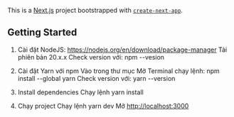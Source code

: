 This is a [Next.js](https://nextjs.org/) project bootstrapped with [`create-next-app`](https://github.com/vercel/next.js/tree/canary/packages/create-next-app).

## Getting Started

1. Cài đặt NodeJS: https://nodejs.org/en/download/package-manager
Tải phiên bản 20.x.x
Check version với: npm --vesion

2. Cài đặt Yarn với npm
Vào trong thư mục
Mở Terminal chạy lệnh: npm install --global yarn
Check version với: yarn --version

3. Install dependencies 
Chạy lệnh yarn install

4. Chạy project
Chạy lệnh yarn dev
Mở [http://localhost:3000](http://localhost:3000)